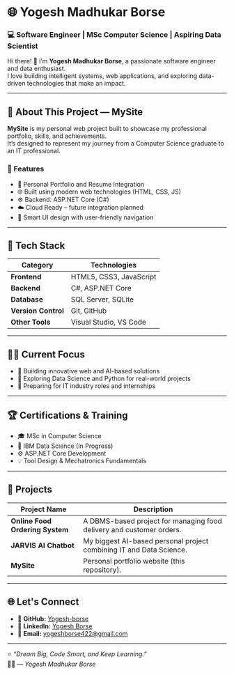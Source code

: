 # 🌐 Yogesh Madhukar Borse

### 💻 Software Engineer | MSc Computer Science | Aspiring Data Scientist

Hi there! 👋 I’m **Yogesh Madhukar Borse**, a passionate software engineer and data enthusiast.  
I love building intelligent systems, web applications, and exploring data-driven technologies that make an impact.

---

## 🚀 About This Project — MySite

**MySite** is my personal web project built to showcase my professional portfolio, skills, and achievements.  
It’s designed to represent my journey from a Computer Science graduate to an IT professional.

### 🧩 Features
- 💼 Personal Portfolio and Resume Integration  
- 🌐 Built using modern web technologies (HTML, CSS, JS)  
- ⚙️ Backend: ASP.NET Core (C#)  
- ☁️ Cloud Ready – future integration planned  
- 🧠 Smart UI design with user-friendly navigation

---

## 🧰 Tech Stack
| Category | Technologies |
|-----------|--------------|
| **Frontend** | HTML5, CSS3, JavaScript |
| **Backend** | C#, ASP.NET Core |
| **Database** | SQL Server, SQLite |
| **Version Control** | Git, GitHub |
| **Other Tools** | Visual Studio, VS Code |

---

## 🧑‍💻 Current Focus
- 🔹 Building innovative web and AI-based solutions  
- 🔹 Exploring Data Science and Python for real-world projects  
- 🔹 Preparing for IT industry roles and internships  

---

## 🏆 Certifications & Training
- 🎓 MSc in Computer Science  
- 🧠 IBM Data Science (In Progress)  
- ⚙️ ASP.NET Core Development  
- 💡 Tool Design & Mechatronics Fundamentals  

---

## 🌟 Projects
| Project Name | Description |
|---------------|-------------|
| **Online Food Ordering System** | A DBMS-based project for managing food delivery and customer orders. |
| **JARVIS AI Chatbot** | My biggest AI-based personal project combining IT and Data Science. |
| **MySite** | Personal portfolio website (this repository). |

---

## 🌐 Let's Connect  
- 🔗 **GitHub:** [Yogesh-borse](https://github.com/Yogesh-borse)  
- 💼 **LinkedIn:** [Yogesh Borse](https://www.linkedin.com/in/yogesh-borse-035750245/)  
- 📧 **Email:** [yogeshborse422@gmail.com](mailto:yogeshborse422@gmail.com)

---

⭐ *“Dream Big, Code Smart, and Keep Learning.”*  
🧑‍💻 — *Yogesh Madhukar Borse*
